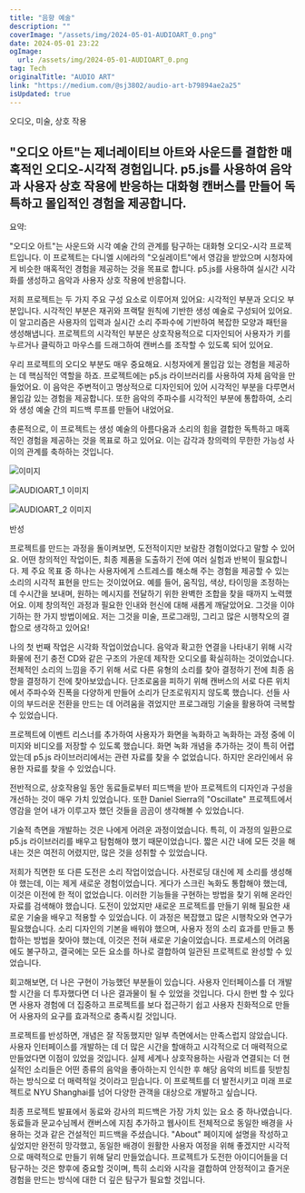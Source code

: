 ```yaml
---
title: "음향 예술"
description: ""
coverImage: "/assets/img/2024-05-01-AUDIOART_0.png"
date: 2024-05-01 23:22
ogImage: 
  url: /assets/img/2024-05-01-AUDIOART_0.png
tag: Tech
originalTitle: "AUDIO ART"
link: "https://medium.com/@sj3802/audio-art-b79894ae2a25"
isUpdated: true
---
```





오디오, 미술, 상호 작용

## "오디오 아트"는 제너레이티브 아트와 사운드를 결합한 매혹적인 오디오-시각적 경험입니다. p5.js를 사용하여 음악과 사용자 상호 작용에 반응하는 대화형 캔버스를 만들어 독특하고 몰입적인 경험을 제공합니다.

요약:

"오디오 아트"는 사운드와 시각 예술 간의 관계를 탐구하는 대화형 오디오-시각 프로젝트입니다. 이 프로젝트는 다니엘 시에라의 "오실레이트"에서 영감을 받았으며 시청자에게 비슷한 매혹적인 경험을 제공하는 것을 목표로 합니다. p5.js를 사용하여 실시간 시각화를 생성하고 음악과 사용자 상호 작용에 반응합니다.

<div class="content-ad"></div>

저희 프로젝트는 두 가지 주요 구성 요소로 이루어져 있어요: 시각적인 부분과 오디오 부분입니다. 시각적인 부분은 재귀와 프랙탈 원칙에 기반한 생성 예술로 구성되어 있어요. 이 알고리즘은 사용자의 입력과 실시간 소리 주파수에 기반하여 복잡한 모양과 패턴을 생성해냅니다. 프로젝트의 시각적인 부분은 상호작용적으로 디자인되어 사용자가 키를 누르거나 클릭하고 마우스를 드래그하여 캔버스를 조작할 수 있도록 되어 있어요.

우리 프로젝트의 오디오 부분도 매우 중요해요. 시청자에게 몰입감 있는 경험을 제공하는 데 핵심적인 역할을 하죠. 프로젝트에는 p5.js 라이브러리를 사용하여 자체 음악을 만들었어요. 이 음악은 주변적이고 명상적으로 디자인되어 있어 시각적인 부분을 다루면서 몰입감 있는 경험을 제공합니다. 또한 음악의 주파수를 시각적인 부분에 통합하여, 소리와 생성 예술 간의 피드백 루프를 만들어 내었어요.

총론적으로, 이 프로젝트는 생성 예술의 아름다움과 소리의 힘을 결합한 독특하고 매혹적인 경험을 제공하는 것을 목표로 하고 있어요. 이는 감각과 창의력의 무한한 가능성 사이의 관계를 축하하는 것입니다.


![이미지](/assets/img/2024-05-01-AUDIOART_0.png)

<div class="content-ad"></div>

![AUDIOART_1 이미지](/assets/img/2024-05-01-AUDIOART_1.png)

![AUDIOART_2 이미지](/assets/img/2024-05-01-AUDIOART_2.png)

반성

프로젝트를 만드는 과정을 돌이켜보면, 도전적이지만 보람찬 경험이었다고 말할 수 있어요. 어떤 창의적인 작업이든, 최종 제품을 도출하기 전에 여러 실험과 반복이 필요합니다. 제 주요 목표 중 하나는 사용자에게 스트레스를 해소해 주는 경험을 제공할 수 있는 소리의 시각적 표현을 만드는 것이었어요. 예를 들어, 움직임, 색상, 타이밍을 조정하는 데 수시간을 보내며, 원하는 메시지를 전달하기 위한 완벽한 조합을 찾을 때까지 노력했어요. 이제 창의적인 과정과 필요한 인내와 헌신에 대해 새롭게 깨달았어요. 그것을 이야기하는 한 가지 방법이에요. 저는 그것을 미술, 프로그래밍, 그리고 많은 시행착오의 결합으로 생각하고 있어요!

<div class="content-ad"></div>

나의 첫 번째 작업은 시각화 작업이었습니다. 음악과 확고한 연결을 나타내기 위해 시각화물에 전기 충전 CD와 같은 구조의 가운데 제작한 오디오를 확실히하는 것이었습니다. 전체적인 소리의 느낌을 주기 위해 서로 다른 유형의 소리를 찾아 결정하기 전에 최종 음향을 결정하기 전에 찾아보았습니다. 단조로움을 피하기 위해 캔버스의 서로 다른 위치에서 주파수와 진폭을 다양하게 만들어 소리가 단조로워지지 않도록 했습니다. 선들 사이의 부드러운 전환을 만드는 데 어려움을 겪었지만 프로그래밍 기술을 활용하여 극복할 수 있었습니다.

프로젝트에 이벤트 리스너를 추가하여 사용자가 화면을 녹화하고 녹화하는 과정 중에 이미지와 비디오를 저장할 수 있도록 했습니다. 화면 녹화 개념을 추가하는 것이 특히 어렵았는데 p5.js 라이브러리에서는 관련 자료를 찾을 수 없었습니다. 하지만 온라인에서 유용한 자료를 찾을 수 있었습니다.

전반적으로, 상호작용일 동안 동료들로부터 피드백을 받아 프로젝트의 디자인과 구성을 개선하는 것이 매우 가치 있었습니다. 또한 Daniel Sierra의 "Oscillate" 프로젝트에서 영감을 얻어 내가 이루고자 했던 것들을 곰곰이 생각해볼 수 있었습니다.

기술적 측면을 개발하는 것은 나에게 어려운 과정이었습니다. 특히, 이 과정의 일환으로 p5.js 라이브러리를 배우고 탐험해야 했기 때문이었습니다. 짧은 시간 내에 모든 것을 해내는 것은 여전히 어렸지만, 많은 것을 성취할 수 있었습니다.

<div class="content-ad"></div>

저희가 직면한 또 다른 도전은 소리 작업이었습니다. 사전로딩 대신에 제 소리를 생성해야 했는데, 이는 제게 새로운 경험이었습니다. 게다가 스크린 녹화도 통합해야 했는데, 이것은 이전에 한 적이 없었습니다. 이러한 기능들을 구현하는 방법을 찾기 위해 온라인 자료를 검색해야 했습니다. 도전이 있었지만 새로운 프로젝트를 만들기 위해 필요한 새로운 기술을 배우고 적용할 수 있었습니다. 이 과정은 복잡했고 많은 시행착오와 연구가 필요했습니다. 소리 디자인의 기본을 배워야 했으며, 사용자 정의 소리 효과를 만들고 통합하는 방법을 찾아야 했는데, 이것은 전혀 새로운 기술이었습니다. 프로세스의 어려움에도 불구하고, 결국에는 모든 요소를 하나로 결합하여 일관된 프로젝트로 완성할 수 있었습니다.

회고해보면, 더 나은 구현이 가능했던 부분들이 있습니다. 사용자 인터페이스를 더 개발할 시간을 더 투자했다면 더 나은 결과물이 될 수 있었을 것입니다. 다시 한번 할 수 있다면 사용자 경험에 더 집중하고 프로젝트를 보다 접근하기 쉽고 사용자 친화적으로 만들어 사용자의 요구를 효과적으로 충족시킬 것입니다.

프로젝트를 반성하면, 개념은 잘 작동했지만 일부 측면에서는 만족스럽지 않았습니다. 사용자 인터페이스를 개발하는 데 더 많은 시간을 할애하고 시각적으로 더 매력적으로 만들었다면 이점이 있었을 것입니다. 실제 세계나 상호작용하는 사람과 연결되는 더 현실적인 소리들은 어떤 종류의 음악을 좋아하는지 인식한 후 해당 음악의 비트를 뒷받침하는 방식으로 더 매력적일 것이라고 믿습니다. 이 프로젝트를 더 발전시키고 미래 프로젝트로 NYU Shanghai를 넘어 다양한 관객을 대상으로 개발하고 싶습니다.

최종 프로젝트 발표에서 동료와 강사의 피드백은 가장 가치 있는 요소 중 하나였습니다. 동료들과 문교수님께서 캔버스에 지침 추가하고 웹사이트 전체적으로 동일한 배경을 사용하는 것과 같은 건설적인 피드백을 주셨습니다. "About" 페이지에 설명을 작성하고 싶었지만 완전히 망각했고, 동일한 배경이 원활한 사용자 여정을 위해 좋겠지만 시각적으로 매력적으로 만들기 위해 달리 만들었습니다. 프로젝트가 도전한 아이디어들을 더 탐구하는 것은 향후에 중요할 것이며, 특히 소리와 시각을 결합하여 안정적이고 즐거운 경험을 만드는 방식에 대한 더 깊은 탐구가 필요할 것입니다.